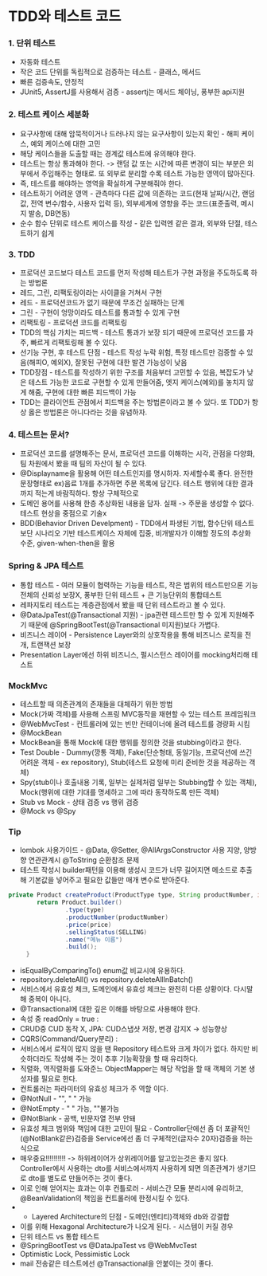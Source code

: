 # TDD와 테스트 코드
### 1. 단위 테스트
+ 자동화 테스트
+ 작은 코드 단위를 독립적으로 검증하는 테스트 - 클래스, 메서드
+ 빠른 검증속도, 안정적
+ JUnit5, AssertJ를 사용해서 검증 - assertj는 메서드 체이닝, 풍부한 api지원

### 2. 테스트 케이스 세분화
+ 요구사항에 대해 암묵적이거나 드러나지 않는 요구사항이 있는지 확인 - 해피 케이스, 예외 케이스에 대한 고민
+ 해당 케이스들을 도출할 때는 경계값 테스트에 유의해야 한다.
+ 테스트는 항상 통과해야 한다. -> 랜덤 값 또는 시간에 따른 변경이 되는 부분은 외부에서 주입해주는 형태로. 또 외부로 분리할 수록 테스트 가능한 영역이 많아진다.
+ 즉, 테스트를 해야하는 영역을 확실하게 구분해줘야 한다.
+ 테스트하기 어려운 영역 - 관측마다 다른 값에 의존하는 코드(현재 날짜/시간, 랜덤 값, 전역 변수/함수, 사용자 입력 등), 외부세계에 영향을 주는 코드(표준출력, 메시지 발송, DB연동)
+ 순수 함수 단위로 테스트 케이스를 작성 - 같은 입력엔 같은 결과, 외부와 단절, 테스트하기 쉽게

### 3. TDD
+ 프로덕션 코드보다 테스트 코드를 먼저 작성해 테스트가 구현 과정을 주도하도록 하는 방법론
+ 레드, 그린, 리팩토링이라는 사이클을 거쳐서 구현 
+ 레드 - 프로덕션코드가 없기 때문에 무조건 실패하는 단계
+ 그린 - 구현이 엉망이라도 테스트를 통과할 수 있게 구현
+ 리팩토링 - 프로덕션 코드를 리팩토링
+ TDD의 핵심 가치는 피드백 - 테스트 통과가 보장 되기 때문에 프로덕션 코드를 자주, 빠르게 리팩토링해 볼 수 있다.
+ 선기능 구현, 후 테스트 단점 - 테스트 작성 누락 위험, 특정 테스트만 검증할 수 있음(해피O, 예외X), 잘못된 구현에 대한 발견 가능성이 낮음
+ TDD장점 - 테스트를 작성하기 위한 구조를 처음부터 고민할 수 있음, 복잡도가 낮은 테스트 가능한 코드로 구현할 수 있게 만들어줌, 엣지 케이스(예외)를 놓치지 않게 해줌, 구현에 대한 빠른 피드백이 가능
+ TDD는 클라이언트 관점에서 피드백을 주는 방법론이라고 볼 수 있다. 또 TDD가 항상 옳은 방법론은 아니다라는 것을 유념하자.

### 4. 테스트는 문서?
+ 프로덕션 코드를 설명해주는 문서, 프로덕션 코드를 이해하는 시각, 관점을 다양화, 팀 차원에서 봤을 때 팀의 자산이 될 수 있다.
+ @Displayname을 활용해 어떤 테스트인지를 명시하자. 자세할수록 좋다. 완전한 문장형태로 ex)음료 1개를 추가하면 주문 목록에 담긴다. 테스트 행위에 대한 결과까지 적는게 바람직하다. 항상 구체적으로
+ 도메인 용어를 사용해 한층 추상화된 내용을 담자. 실패 -> 주문을 생성할 수 없다. 테스트 현상을 중점으로 기술x
+ BDD(Behavior Driven Develpment) - TDD에서 파생된 기법, 함수단위 테스트보단 시나리오 기반 테스트케이스 자체에 집중, 비개발자가 이해할 정도의 추상화 수준, given-when-then을 활용

### Spring & JPA 테스트
+ 통합 테스트 - 여러 모듈이 협력하는 기능을 테스트, 작은 범위의 테스트만으론 기능 전체의 신뢰성 보장X, 풍부한 단위 테스트 + 큰 기능단위의 통합테스트
+ 레파지토리 테스트는 계층관점에서 봤을 때 단위 테스트라고 볼 수 있다.
+ @DataJpaTest(@Transactional 지원) - jpa관련 테스트만 할 수 있게 지원해주기 때문에 @SpringBootTest(@Transactional 미지원)보다 가볍다.
+ 비즈니스 레이어 - Persistence Layer와의 상호작용을 통해 비즈니스 로직을 전개, 트랜잭션 보장
+ Presentation Layer에선 하위 비즈니스, 펄시스턴스 레이어를 mocking처리해 테스트

### MockMvc
+ 테스트할 때 의존관계의 존재들을 대체하기 위한 방법
+ Mock(가짜 객체)를 사용해 스프링 MVC동작을 재현할 수 있는 테스트 프레임워크
+ @WebMvcTest - 컨트롤러에 있는 빈만 컨테이너에 올려 테스트를 경량화 시킴
+ @MockBean
+ MockBean을 통해 Mock에 대한 행위를 정의한 것을 stubbing이라고 한다.
+ Test Double - Dummy(깡통 객체), Fake(단순형태, 동일기능, 프로덕션에 쓰긴 어려운 객체 - ex repository), Stub(테스트 요청에 미리 준비한 것을 제공하는 객체)
+ Spy(stub이나 호출내용 기록, 일부는 실제처럼 일부는 Stubbing할 수 있는 객체), Mock(행위에 대한 기대를 명세하고 그에 따라 동작하도록 만든 객체)
+ Stub vs Mock - 상태 검증 vs 행위 검증
+ @Mock vs @Spy

### Tip
+ lombok 사용가이드 - @Data, @Setter, @AllArgsConstructor 사용 지양, 양방향 연관관계시 @ToString 순환참조 문제
+ 테스트 작성시  builder패턴을 이용해 생성시 코드가 너무 길어지면 메소드로 추출해 기본값을 넣어주고 필요한 값들만 매개 변수로 받아준다.
```java
private Product createProduct(ProductType type, String productNumber, int price) {
        return Product.builder()
                .type(type)
                .productNumber(productNumber)
                .price(price)
                .sellingStatus(SELLING)
                .name("메뉴 이름")
                .build();
     }
```
+ isEqualByComparingTo() enum값 비교시에 유용하다.
+ repository.deleteAll() vs repository.deleteAllInBatch()
+ 서비스에서 유효성 체크, 도메인에서 유효성 체크는 완전히 다른 상황이다. 다시말해 중복이 아니다.
+ @Transactional에 대한 깊은 이해를 바탕으로 사용해야 한다.
+ 속성 중 readOnly = true : 
+ CRUD중 CUD 동작 X, JPA: CUD스냅샷 저장, 변경 감지X -> 성능향상
+ CQRS(Command/Query분리) : 
+ 서비스에서 로직이 많지 않을 땐 Repository 테스트와 크게 차이가 없다. 하지만 비슷하더라도 작성해 주는 것이 추후 기능확장을 할 때 유리하다.
+ 직렬화, 역직렬화를 도와준느 ObjectMapper는 해당 작업을 할 때 객체의 기본 생성자를 필요로 한다.
+ 컨트롤러는 파라미터의 유효성 체크가 주 역할 이다.
+ @NotNull - "", " " 가능
+ @NotEmpty - " " 가능, ""불가능
+ @NotBlank - 공백, 빈문자열 전부 안돼
+ 유효성 체크 범위와 책임에 대한 고민이 필요 - Controller단에선 좀 더 포괄적인(@NotBlank같은)검증을 Service에선 좀 더 구체적인(글자수 20자)검증을 하는 식으로
+ 매우중요!!!!!!!!!! -> 하위레이어가 상위레이어를 알고있는것은 좋지 않다. Controller에서 사용하는 dto를 서비스에서까지 사용하게 되면 의존관계가 생기므로 dto를 별도로 만들어주는 것이 좋다.
+ 이로 인해 얻어지는 효과는 이후 컨틀로러 - 서비스간 모듈 분리시에 유리하고, @BeanValidation의 책임을 컨트롤러에 한정시킬 수 있다.
+ + Layered Architecture의 단점 - 도메인(엔티티)객체와 db와 강결합
+ 이를 위해 Hexagonal Architecture가 나오게 된다. - 시스템이 커질 경우
+ 단위 테스트 vs 통합 테스트
+ @SpringBootTest vs @DataJpaTest vs @WebMvcTest
+ Optimistic Lock, Pessimistic Lock
+ mail 전송같은 테스트에선 @Transactional을 안붙이는 것이 좋다.